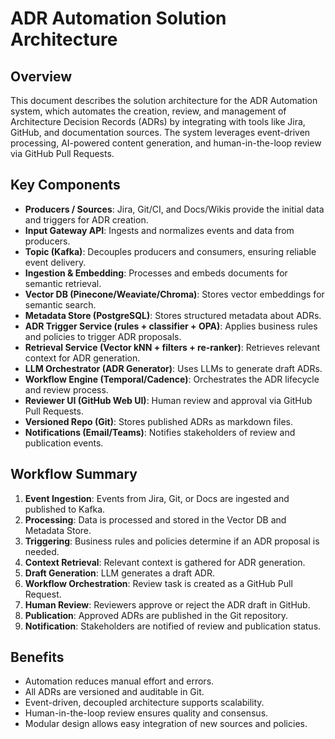 # ADR Automation Solution Architecture

## Overview
This document describes the solution architecture for the ADR Automation system, which automates the creation, review, and management of Architecture Decision Records (ADRs) by integrating with tools like Jira, GitHub, and documentation sources. The system leverages event-driven processing, AI-powered content generation, and human-in-the-loop review via GitHub Pull Requests.

## Key Components

- **Producers / Sources**: Jira, Git/CI, and Docs/Wikis provide the initial data and triggers for ADR creation.
- **Input Gateway API**: Ingests and normalizes events and data from producers.
- **Topic (Kafka)**: Decouples producers and consumers, ensuring reliable event delivery.
- **Ingestion & Embedding**: Processes and embeds documents for semantic retrieval.
- **Vector DB (Pinecone/Weaviate/Chroma)**: Stores vector embeddings for semantic search.
- **Metadata Store (PostgreSQL)**: Stores structured metadata about ADRs.
- **ADR Trigger Service (rules + classifier + OPA)**: Applies business rules and policies to trigger ADR proposals.
- **Retrieval Service (Vector kNN + filters + re-ranker)**: Retrieves relevant context for ADR generation.
- **LLM Orchestrator (ADR Generator)**: Uses LLMs to generate draft ADRs.
- **Workflow Engine (Temporal/Cadence)**: Orchestrates the ADR lifecycle and review process.
- **Reviewer UI (GitHub Web UI)**: Human review and approval via GitHub Pull Requests.
- **Versioned Repo (Git)**: Stores published ADRs as markdown files.
- **Notifications (Email/Teams)**: Notifies stakeholders of review and publication events.

## Workflow Summary

1. **Event Ingestion**: Events from Jira, Git, or Docs are ingested and published to Kafka.
2. **Processing**: Data is processed and stored in the Vector DB and Metadata Store.
3. **Triggering**: Business rules and policies determine if an ADR proposal is needed.
4. **Context Retrieval**: Relevant context is gathered for ADR generation.
5. **Draft Generation**: LLM generates a draft ADR.
6. **Workflow Orchestration**: Review task is created as a GitHub Pull Request.
7. **Human Review**: Reviewers approve or reject the ADR draft in GitHub.
8. **Publication**: Approved ADRs are published in the Git repository.
9. **Notification**: Stakeholders are notified of review and publication status.

## Benefits
- Automation reduces manual effort and errors.
- All ADRs are versioned and auditable in Git.
- Event-driven, decoupled architecture supports scalability.
- Human-in-the-loop review ensures quality and consensus.
- Modular design allows easy integration of new sources and policies.

